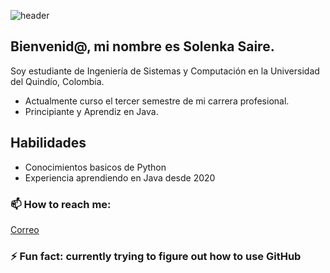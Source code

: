 
![header](https://capsule-render.vercel.app/api?type=waving&text=Hola!👋&animation=fadeIn&color=1:58d1b2,100:2755c2)


## Bienvenid@, mi nombre es Solenka Saire.

Soy estudiante de Ingeniería de Sistemas y Computación en la Universidad del Quindío, Colombia.
 
* Actualmente curso el tercer semestre de mi carrera profesional.
* Principiante y Aprendiz en Java.

## Habilidades 
* Conocimientos basicos de Python 
* Experiencia aprendiendo en Java desde 2020 


### 📫 How to reach me: 
[Correo](http://gmail.com)

### ⚡ Fun fact: currently trying to figure out how to use GitHub

